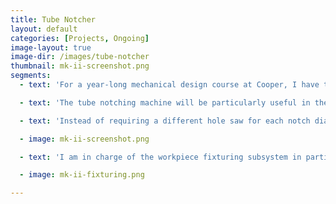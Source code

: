 ```yaml
---
title: Tube Notcher
layout: default
categories: [Projects, Ongoing]
image-layout: true
image-dir: /images/tube-notcher
thumbnail: mk-ii-screenshot.png
segments: 
  - text: 'For a year-long mechanical design course at Cooper, I have teamed up with four of my classmates to build an industrial tube notching machine. We will carry out all of the necessary engineering analysys to specify a safe, useful, and durable tube notcher to live in the school''s student machine shop. Deliverables will include the installed, working machine, a technical report including all analysis and design methodology, and service and maintenance documentation.'

  - text: 'The tube notching machine will be particularly useful in the construction of the school''s Formula SAE car frame, which consists mainly of welded round steel tube. Other students will find it helpful in their own framing and tubing applications. The machine will greatly reduce setup and machining time for precise angled and offset notches in various tube diameters, thicknesses, and materials.'

  - text: 'Instead of requiring a different hole saw for each notch diameter, this machine uses a single 1" diameter rough cutting end mill. The spindle drivetrain has an eccentric movement to move the end mill in a circular path with a radius of the operator''s choosing. Here''s a preliminary design for the machine:' 

  - image: mk-ii-screenshot.png

  - text: 'I am in charge of the workpiece fixturing subsystem in particular. A modified milling vise will clamp the tube at the desired height using an integrated movable V-block. The vise will have a swivel base. The vise assembly will be mounted on a dovetail slide table, giving the piece two additional degrees of freedom. We''ll be machining the dovetail ways in house.'

  - image: mk-ii-fixturing.png

---
```

